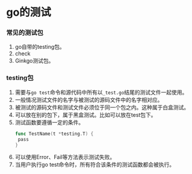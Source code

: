 # go的测试
### 常见的测试包
1. go自带的testing包。
2. check
3. Ginkgo测试包。

### testing包
1. 需要与`go test`命令和源代码中所有以`_test.go`结尾的测试文件一起使用。
2. 一般情况测试文件的名字与被测试的源码文件中的名字相对应。
3. 被测试的源码文件和测试文件必须位于同一个包之内。这种属于白盒测试。
4. 可以放在别的包下，属于黑盒测试。比如可以放在test包下。
5. 测试函数要遵循一定的条件。
    ```go
    func TestName(t *testing.T) {
     pass
    }
    ```
6. 可以使用Error、Fail等方法表示测试失败。
7. 当用户执行go test命令时，所有符合该条件的测试函数都会被执行。